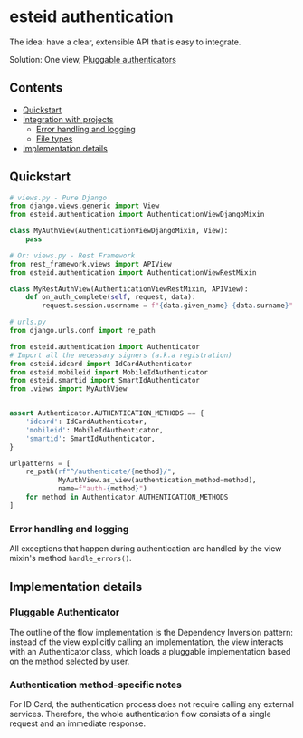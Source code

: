 # esteid authentication

The idea: have a clear, extensible API that is easy to integrate.

Solution: One view, [Pluggable authenticators](#pluggable-authenticator)

## Contents
* [Quickstart](#quickstart)
* [Integration with projects](#integration-with-projects)
  * [Error handling and logging](#error-handling-and-logging)
  * [File types](#file-types)
* [Implementation details](#implementation-details)

## Quickstart

```python
# views.py - Pure Django
from django.views.generic import View
from esteid.authentication import AuthenticationViewDjangoMixin

class MyAuthView(AuthenticationViewDjangoMixin, View):
    pass

# Or: views.py - Rest Framework
from rest_framework.views import APIView
from esteid.authentication import AuthenticationViewRestMixin

class MyRestAuthView(AuthenticationViewRestMixin, APIView):
    def on_auth_complete(self, request, data):
        request.session.username = f"{data.given_name} {data.surname}"

# urls.py
from django.urls.conf import re_path

from esteid.authentication import Authenticator
# Import all the necessary signers (a.k.a registration)
from esteid.idcard import IdCardAuthenticator
from esteid.mobileid import MobileIdAuthenticator
from esteid.smartid import SmartIdAuthenticator
from .views import MyAuthView


assert Authenticator.AUTHENTICATION_METHODS == {
    'idcard': IdCardAuthenticator,
    'mobileid': MobileIdAuthenticator,
    'smartid': SmartIdAuthenticator,
}

urlpatterns = [
    re_path(rf"^/authenticate/{method}/", 
            MyAuthView.as_view(authentication_method=method), 
            name=f"auth-{method}")
    for method in Authenticator.AUTHENTICATION_METHODS
]
```

### Error handling and logging

All exceptions that happen during authentication are handled by the view mixin's method `handle_errors()`.


## Implementation details

### Pluggable Authenticator

The outline of the flow implementation is the Dependency Inversion pattern: 
instead of the view explicitly calling an implementation, 
the view interacts with an Authenticator class, which loads a pluggable implementation
based on the method selected by user.

### Authentication method-specific notes

For ID Card, the authentication process does not require calling any external services. Therefore, 
the whole authentication flow consists of a single request and an immediate response.
